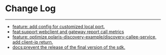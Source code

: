# Change Log
---

- [feature: add config for customized local port.](https://github.com/Tencent/spring-cloud-tencent/pull/923)
- [feat:support webclient and gateway report call metrics](https://github.com/Tencent/spring-cloud-tencent/pull/924)
- [feature: optimize polaris-discovery-example/discovery-callee-service, add client-ip return.](https://github.com/Tencent/spring-cloud-tencent/pull/939)
- [docs:prevent the release of the final version of the sdk.](https://github.com/Tencent/spring-cloud-tencent/pull/943)
